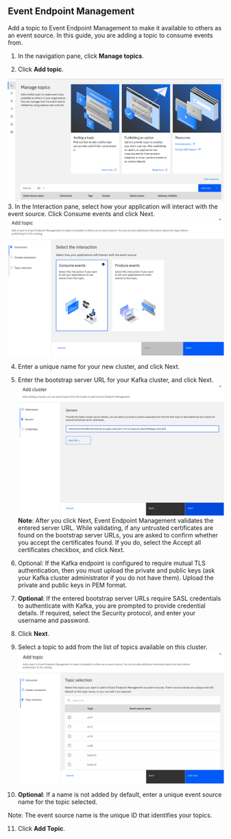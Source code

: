## Event Endpoint Management
Add a topic to Event Endpoint Management to make it available to others as an event source. In this guide, you are adding a topic to consume events from.

1. In the navigation pane, click **Manage topics**.

2. Click **Add topic**.

![alt text](images/lab-2/1.png)
3. In the Interaction pane, select how your application will interact with the event source. Click Consume events and click Next.
![alt text](images/lab-2/2.png)

4. Enter a unique name for your new cluster, and click Next.

5. Enter the bootstrap server URL for your Kafka cluster, and click Next.
![alt text](images/lab-2/3.png)
**Note**: After you click Next, Event Endpoint Management validates the entered server URL. While validating, if any untrusted certificates are found on the bootstrap server URLs, you are asked to confirm whether you accept the certificates found. If you do, select the Accept all certificates checkbox, and click Next.

6. Optional: If the Kafka endpoint is configured to require mutual TLS authentication, then you must upload the private and public keys (ask your Kafka cluster administrator if you do not have them). Upload the private and public keys in PEM format.

7. **Optional**: If the entered bootstrap server URLs require SASL credentials to authenticate with Kafka, you are prompted to provide credential details. If required, select the Security protocol, and enter your username and password.

8. Click **Next**.

9. Select a topic to add from the list of topics available on this cluster.
![alt text](images/lab-2/4.png)

10. **Optional**: If a name is not added by default, enter a unique event source name for the topic selected.

Note: The event source name is the unique ID that identifies your topics.

11. Click **Add Topic**.